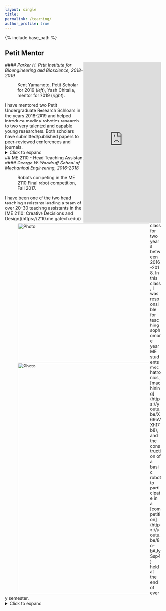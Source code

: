 ```yaml
---
layout: single
title:
permalink: /teaching/
author_profile: true
---
```

{% include base_path %}
## Petit Mentor
<iframe align = "right" src="https://www.linkedin.com/embed/feed/update/urn:li:share:6614667534266351616" height="520" width="250" frameborder="0" allowfullscreen="" title="Embedded post"></iframe>
#### <i>Parker H. Petit Institute for Bioengineering and Bioscience, 2018-2019</i>
<figure><img align="left" src="https://yashchitalia.github.io/images/Yamamoto_Chitalia_resized.jpg" alt="Photo" style="width: 450px; border-radius: 1px; padding: 1px 1px 1px 1px"/>
<figcaption>Kent Yamamoto, Petit Scholar for 2019 (<i>left</i>), Yash Chitalia, mentor for 2019 (<i>right</i>).</figcaption>
</figure>
I have mentored two Petit Undergraduate Research Schloars in the years 2018-2019 and helped introduce medical robotics research to two very talented and capable young researchers. Both scholars have submitted/published papers to peer-reviewed conferences and journals.
<details>
  <summary> Click to expand </summary><p>
In 2018, I helped my first scholar in the design and development of a simulated environment for the testing of the neuroendoscope tool in ROS and Unity. <b>Her fellowship resulted in a conference paper submitted 
to IROS 2019, held in November 2019 in Macau China.</b><br />
In 2019, this work was continued by the second Petit scholar (Mr. Kent Yamamoto, in the image above). Kent was responsible for designing a realistic phantom brain model from hydrogel and creating a simulated environment
for the testing of the robotic tool. He has also successfully created an electrocautery tool for the robot. Kent's prototype brain model is successfully able to replicate the elasticity of brain matter (E = 1.8 &plusmn; 0.5 kPa).
We successfully finished Kent's Petit mentorship with <b>a submission to Transactions on Robotics journal.</b>
</p></details>
## ME 2110 - Head Teaching Assistant 
#### <i>George W. Woodruff School of Mechanical Engineering, 2016-2018</i>
<figure><img align="left" src="https://yashchitalia.github.io/images/me2110_3.jpg" alt="Photo" style="width: 750px; border-radius: 1px; padding: 1px 1px 1px 1px"/>
<figcaption>Robots competing in the ME 2110 Final robot competition, Fall 2017.</figcaption>
</figure>
I have been one of the two head teaching assistants leading a team of over 20-30 teaching assistants in the [ME 2110: Creative Decisions and Design](https://2110.me.gatech.edu/) class for two 
years between 2016-2018. In this class, I was responsible for teaching sophomore year ME students mechatronics, [machining](https://youtu.be/X69bVXh17b8), 
and the construction of a basic robot to participate in a [competition](https://youtu.be/8o-bAJySsp4) held at the end of every semester. 

<details>
  <summary> Click to expand </summary>  
<p>
Each semester this class has approximately 200-300 students divided into about 60-70 teams. At the end of each term the teams compete with each other for a grand prize.
My teams have won first prize in the competition and top points for ingenuity of their robot's designs.</p>
<figure><img align="center" src="https://yashchitalia.github.io/images/me2110_1.jpg" alt="Photo" style="width: 750px; border-radius: 1px; padding: 1px 1px 1px 1px"/>
<figcaption>Crowds gather every semester to watch ME 2110 competitions.</figcaption>
</figure>

</details>
